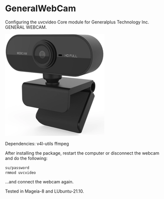 # GeneralWebCam
Configuring the uvcvideo Core module for Generalplus Technology Inc. GENERAL WEBCAM.

![](https://github.com/AKotov-dev/GeneralWebCam/blob/main/ScreenShot.png)

Dependencies: v4l-utils ffmpeg

After installing the package, restart the computer or disconnect the webcam and do the following:
```
su/password
rmmod uvcvideo
```
...and connect the webcam again.

Tested in Mageia-8 and LUbuntu-21.10.

